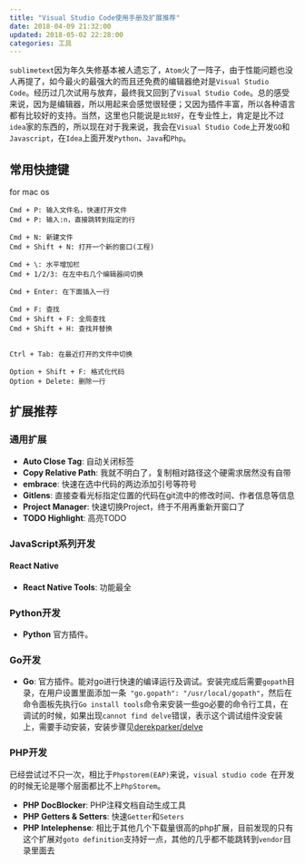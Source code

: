 ```yaml
---
title: "Visual Studio Code使用手册及扩展推荐"
date: 2018-04-09 21:32:00
updated: 2018-05-02 22:28:00
categories: 工具
---
```

`sublimetext`因为年久失修基本被人遗忘了，`Atom`火了一阵子，由于性能问题也没人再提了，如今最火的最强大的而且还免费的编辑器绝对是`Visual Studio Code`。经历过几次试用与放弃，最终我又回到了`Visual Studio Code`。总的感受来说，因为是编辑器，所以用起来会感觉很轻便；又因为插件丰富，所以各种语言都有比较好的支持。当然，这里也只能说是`比较好`，在专业性上，肯定是比不过`idea`家的东西的，所以现在对于我来说，我会在`Visual Studio Code`上开发`GO`和`Javascript`，在`Idea`上面开发`Python`、`Java`和`Php`。

## 常用快捷键

for mac os

```shell
Cmd + P: 输入文件名，快速打开文件
Cmd + P: 输入:n，直接跳转到指定的行

Cmd + N: 新建文件
Cmd + Shift + N: 打开一个新的窗口(工程)

Cmd + \: 水平增加栏
Cmd + 1/2/3: 在左中右几个编辑器间切换

Cmd + Enter: 在下面插入一行

Cmd + F: 查找
Cmd + Shift + F: 全局查找
Cmd + Shift + H: 查找并替换


Ctrl + Tab: 在最近打开的文件中切换

Option + Shift + F: 格式化代码
Option + Delete: 删除一行
```

## 扩展推荐

<!--more-->

### 通用扩展

- **Auto Close Tag**: 自动关闭标签
- **Copy Relative Path**: 我就不明白了，复制相对路径这个硬需求居然没有自带
- **embrace**: 快速在选中代码的两边添加引号等符号
- **Gitlens**: 直接查看光标指定位置的代码在git流中的修改时间、作者信息等信息
- **Project Manager**: 快速切换Project，终于不用再重新开窗口了
- **TODO Highlight**: 高亮TODO

### JavaScript系列开发

#### React Native

- **React Native Tools**: 功能最全

### Python开发

- **Python** 官方插件。

### Go开发

- **Go**: 官方插件。能对go进行快速的编译运行及调试。安装完成后需要`gopath`目录，在用户设置里面添加一条` "go.gopath": "/usr/local/gopath"`，然后在命令面板先执行`Go install tools`命令来安装一些go必要的命令行工具，在调试的时候，如果出现`cannot find delve`错误，表示这个调试组件没安装上，需要手动安装，安装步骤见[derekparker/delve](https://github.com/derekparker/delve/blob/master/Documentation/installation/osx/install.md)

### PHP开发

已经尝试过不只一次，相比于`Phpstorem(EAP)`来说，`visual studio code `在开发的时候无论是哪个层面都比不上`PhpStorem`。

- **PHP DocBlocker**: PHP注释文档自动生成工具
- **PHP Getters & Setters**: 快速`Getter`和`Seters`
- **PHP Intelephense**: 相比于其他几个下载量很高的php扩展，目前发现的只有这个扩展对`goto definition`支持好一点，其他的几乎都不能跳转到`vendor`目录里面去








